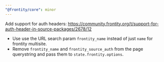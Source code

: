 ```yaml
---
"@frontity/core": minor
---
```


Add support for auth headers: https://community.frontity.org/t/support-for-auth-header-in-source-packages/2678/12

- Use use the URL search param `frontity_name` instead of just `name` for frontity multisite.
- Remove `frontity_name` and `frontity_source_auth` from the page querystring and pass them to `state.frontity.options`.
